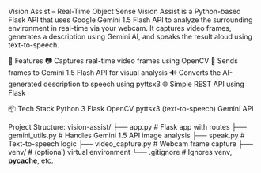 Vision Assist – Real-Time Object Sense
Vision Assist is a Python-based Flask API that uses Google Gemini 1.5 Flash API to analyze the surrounding environment in real-time via your webcam. 
It captures video frames, generates a description using Gemini AI, and speaks the result aloud using text-to-speech.

🚀 Features
📷 Captures real-time video frames using OpenCV
🧠 Sends frames to Gemini 1.5 Flash API for visual analysis
🔊 Converts the AI-generated description to speech using pyttsx3
🌐 Simple REST API using Flask

📦 Tech Stack
Python 3
Flask
OpenCV
pyttsx3 (text-to-speech)
Gemini API

Project Structure:
vision-assist/
├── app.py                  # Flask app with routes
├── gemini_utils.py         # Handles Gemini 1.5 API image analysis
├── speak.py                # Text-to-speech logic
├── video_capture.py        # Webcam frame capture
├── venv/                   # (optional) virtual environment
└── .gitignore              # Ignores venv, __pycache__, etc.
